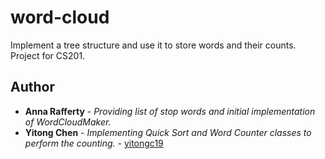 # word-cloud
Implement a tree structure and use it to store words and their counts. Project for CS201.

## Author
* **Anna Rafferty** - *Providing list of stop words and initial implementation of WordCloudMaker.*
* **Yitong Chen** - *Implementing Quick Sort and Word Counter classes to perform the counting.* - [yitongc19](https://github.com/yitongc19)

